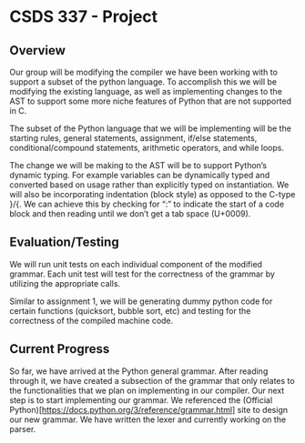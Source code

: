 # CSDS 337 - Project


## Overview

Our group will be modifying the compiler we have been working with to support a subset of the python language. To accomplish this we will be modifying the existing language, as well as implementing changes to the AST to support some more niche features of Python that are not supported in C.

The subset of the Python language that we will be implementing will be the starting rules, general statements, assignment, if/else statements, conditional/compound statements, arithmetic operators, and while loops.

The change we will be making to the AST will be to support Python’s dynamic typing. For example variables can be dynamically typed and converted based on usage rather than explicitly typed on instantiation. We will also be incorporating indentation (block style) as opposed to the C-type  }/{. We can achieve this by checking for  “:” to indicate the start of a code block and then reading until we don’t get a tab space (U+0009). 

## Evaluation/Testing

We will run unit tests on each individual component of the modified grammar. Each unit test will test for the correctness of the grammar by utilizing the appropriate calls.

Similar to assignment 1, we will be generating dummy python code for certain functions (quicksort, bubble sort, etc) and testing for the correctness of the compiled machine code. 

## Current Progress

So far, we have arrived at the Python general grammar. After reading through it, we have created a subsection of the grammar that only relates to the functionalities that we plan on implementing in our compiler. Our next step is to start implementing our grammar. We referenced the (Official Python)[https://docs.python.org/3/reference/grammar.html] site to design our new grammar. We have written the lexer and currently working on the parser.





